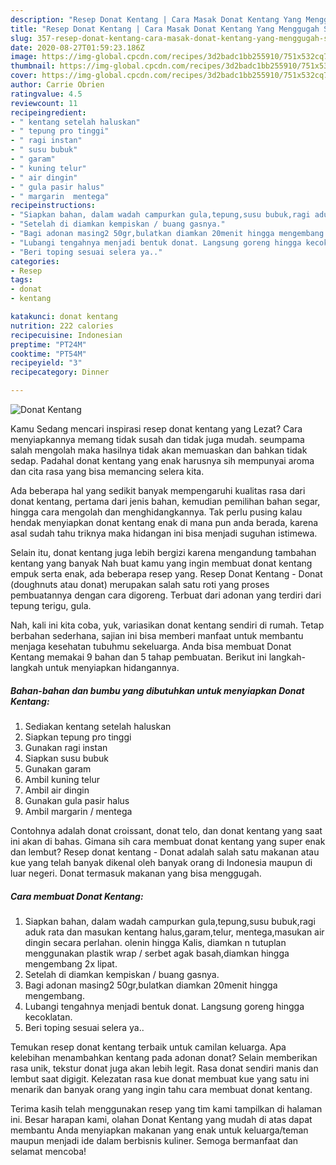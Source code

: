 ```yaml
---
description: "Resep Donat Kentang | Cara Masak Donat Kentang Yang Menggugah Selera"
title: "Resep Donat Kentang | Cara Masak Donat Kentang Yang Menggugah Selera"
slug: 357-resep-donat-kentang-cara-masak-donat-kentang-yang-menggugah-selera
date: 2020-08-27T01:59:23.186Z
image: https://img-global.cpcdn.com/recipes/3d2badc1bb255910/751x532cq70/donat-kentang-foto-resep-utama.jpg
thumbnail: https://img-global.cpcdn.com/recipes/3d2badc1bb255910/751x532cq70/donat-kentang-foto-resep-utama.jpg
cover: https://img-global.cpcdn.com/recipes/3d2badc1bb255910/751x532cq70/donat-kentang-foto-resep-utama.jpg
author: Carrie Obrien
ratingvalue: 4.5
reviewcount: 11
recipeingredient:
- " kentang setelah haluskan"
- " tepung pro tinggi"
- " ragi instan"
- " susu bubuk"
- " garam"
- " kuning telur"
- " air dingin"
- " gula pasir halus"
- " margarin  mentega"
recipeinstructions:
- "Siapkan bahan, dalam wadah campurkan gula,tepung,susu bubuk,ragi aduk rata dan masukan kentang halus,garam,telur, mentega,masukan air dingin secara perlahan. olenin hingga Kalis, diamkan n tutuplan menggunakan plastik wrap / serbet agak basah,diamkan hingga mengembang 2x lipat."
- "Setelah di diamkan kempiskan / buang gasnya."
- "Bagi adonan masing2 50gr,bulatkan diamkan 20menit hingga mengembang."
- "Lubangi tengahnya menjadi bentuk donat. Langsung goreng hingga kecoklatan."
- "Beri toping sesuai selera ya.."
categories:
- Resep
tags:
- donat
- kentang

katakunci: donat kentang 
nutrition: 222 calories
recipecuisine: Indonesian
preptime: "PT24M"
cooktime: "PT54M"
recipeyield: "3"
recipecategory: Dinner

---
```



![Donat Kentang](https://img-global.cpcdn.com/recipes/3d2badc1bb255910/751x532cq70/donat-kentang-foto-resep-utama.jpg)

Kamu Sedang mencari inspirasi resep donat kentang yang Lezat? Cara menyiapkannya memang tidak susah dan tidak juga mudah. seumpama salah mengolah maka hasilnya tidak akan memuaskan dan bahkan tidak sedap. Padahal donat kentang yang enak harusnya sih mempunyai aroma dan cita rasa yang bisa memancing selera kita.

Ada beberapa hal yang sedikit banyak mempengaruhi kualitas rasa dari donat kentang, pertama dari jenis bahan, kemudian pemilihan bahan segar, hingga cara mengolah dan menghidangkannya. Tak perlu pusing kalau hendak menyiapkan donat kentang enak di mana pun anda berada, karena asal sudah tahu triknya maka hidangan ini bisa menjadi suguhan istimewa.

Selain itu, donat kentang juga lebih bergizi karena mengandung tambahan kentang yang banyak Nah buat kamu yang ingin membuat donat kentang empuk serta enak, ada beberapa resep yang. Resep Donat Kentang - Donat (doughnuts atau donat) merupakan salah satu roti yang proses pembuatannya dengan cara digoreng. Terbuat dari adonan yang terdiri dari tepung terigu, gula.


Nah, kali ini kita coba, yuk, variasikan donat kentang sendiri di rumah. Tetap berbahan sederhana, sajian ini bisa memberi manfaat untuk membantu menjaga kesehatan tubuhmu sekeluarga. Anda bisa membuat Donat Kentang memakai 9 bahan dan 5 tahap pembuatan. Berikut ini langkah-langkah untuk menyiapkan hidangannya.

<!--inarticleads1-->

##### Bahan-bahan dan bumbu yang dibutuhkan untuk menyiapkan Donat Kentang:

1. Sediakan  kentang setelah haluskan
1. Siapkan  tepung pro tinggi
1. Gunakan  ragi instan
1. Siapkan  susu bubuk
1. Gunakan  garam
1. Ambil  kuning telur
1. Ambil  air dingin
1. Gunakan  gula pasir halus
1. Ambil  margarin / mentega


Contohnya adalah donat croissant, donat telo, dan donat kentang yang saat ini akan di bahas. Gimana sih cara membuat donat kentang yang super enak dan lembut? Resep donat kentang - Donat adalah salah satu makanan atau kue yang telah banyak dikenal oleh banyak orang di Indonesia maupun di luar negeri. Donat termasuk makanan yang bisa menggugah. 

<!--inarticleads2-->

##### Cara membuat Donat Kentang:

1. Siapkan bahan, dalam wadah campurkan gula,tepung,susu bubuk,ragi aduk rata dan masukan kentang halus,garam,telur, mentega,masukan air dingin secara perlahan. olenin hingga Kalis, diamkan n tutuplan menggunakan plastik wrap / serbet agak basah,diamkan hingga mengembang 2x lipat.
1. Setelah di diamkan kempiskan / buang gasnya.
1. Bagi adonan masing2 50gr,bulatkan diamkan 20menit hingga mengembang.
1. Lubangi tengahnya menjadi bentuk donat. Langsung goreng hingga kecoklatan.
1. Beri toping sesuai selera ya..


Temukan resep donat kentang terbaik untuk camilan keluarga. Apa kelebihan menambahkan kentang pada adonan donat? Selain memberikan rasa unik, tekstur donat juga akan lebih legit. Rasa donat sendiri manis dan lembut saat digigit. Kelezatan rasa kue donat membuat kue yang satu ini menarik dan banyak orang yang ingin tahu cara membuat donat kentang. 

Terima kasih telah menggunakan resep yang tim kami tampilkan di halaman ini. Besar harapan kami, olahan Donat Kentang yang mudah di atas dapat membantu Anda menyiapkan makanan yang enak untuk keluarga/teman maupun menjadi ide dalam berbisnis kuliner. Semoga bermanfaat dan selamat mencoba!
